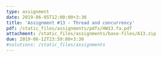 ```yaml
---
type: assignment
date: 2019-06-05T12:00:00+3:30
title: 'Assignment #13 - Thread and concurrency'
pdf: /static_files/assignments/pdfs/HW13.fa.pdf
attachment: /static_files/assignments/base-files/A13.zip
due: 2019-06-12T23:59:00+3:30
#solutions: /static_files/assignments
---
```

